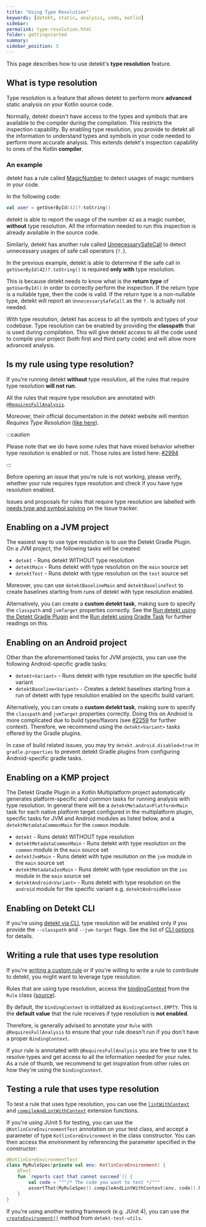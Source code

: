 ```yaml
---
title: "Using Type Resolution"
keywords: [detekt, static, analysis, code, kotlin]
sidebar: 
permalink: type-resolution.html
folder: gettingstarted
summary:
sidebar_position: 5
---
```


This page describes how to use detekt's **type resolution** feature.

## What is type resolution

Type resolution is a feature that allows detekt to perform more **advanced** static analysis on your Kotlin source code. 

Normally, detekt doesn't have access to the types and symbols that are available to the compiler during the compilation. This restricts the inspection capability.
By enabling type resolution, you provide to detekt all the information to understand types and symbols in your code needed to perform more accurate analysis. This extends detekt's inspection capability to ones of the Kotlin **compiler**.

### An example

detekt has a rule called [MagicNumber](/docs/rules/style#magicnumber) to detect usages of magic numbers in your code. 

In the following code:

```kotlin
val user = getUserById(42)?.toString()
```

detekt is able to report the usage of the number `42` as a magic number, **without** type resolution. All the information needed to run this inspection is already available in the source code.

Similarly, detekt has another rule called [UnnecessarySafeCall](/docs/rules/potential-bugs#unnecessarysafecall) to detect unnecessary usages of safe call operators (`?.`).

In the previous example, detekt is able to determine if the safe call in `getUserById(42)?.toString()` is required **only with** type resolution. 

This is because detekt needs to know what is the **return type** of `getUserById()` in order to correctly perform the inspection. If the return type is a nullable type, then the code is valid. If the return type is a non-nullable type, detekt will report an `UnnecessarySafeCall` as the `?.` is actually not needed.

With type resolution, detekt has access to all the symbols and types of your codebase. Type resolution can be enabled by providing the **classpath** that is used during compilation. This will give detekt access to all the code used to compile your project (both first and third party code) and will allow more advanced analysis.

## Is my rule using type resolution?

If you're running detekt **without** type resolution, all the rules that require type resolution **will not run**.

All the rules that require type resolution are annotated with [`@RequiresFullAnalysis`](https://github.com/detekt/detekt/search?q=%40RequiresFullAnalysis). 

Moreover, their official documentation in the detekt website will mention _Requires Type Resolution_ ([like here](/docs/rules/potential-bugs#unnecessarysafecall)).

:::caution

Please note that we do have some rules that have mixed behavior whether type resolution is enabled or not. Those rules are listed here: [#2994](https://github.com/detekt/detekt/issues/2994)

:::

Before opening an issue that you're rule is not working, please verify, whether your rule requires type resolution and check if you have type resolution enabled.

Issues and proposals for rules that require type resolution are labelled with [needs type and symbol solving](https://github.com/detekt/detekt/labels/needs%20type%20and%20symbol%20solving) on the Issue tracker.

## Enabling on a JVM project

The easiest way to use type resolution is to use the Detekt Gradle Plugin. On a JVM project, the following tasks will be created:

- `detekt` - Runs detekt WITHOUT type resolution
- `detektMain` - Runs detekt with type resolution on the `main` source set
- `detektTest` - Runs detekt with type resolution on the `test` source set

Moreover, you can use `detektBaselineMain` and `detektBaselineTest` to create baselines starting from runs of detekt with type resolution enabled.

Alternatively, you can create a **custom detekt task**, making sure to specify the `classpath` and `jvmTarget` properties correctly. See the [Run detekt using the Detekt Gradle Plugin](/docs/gettingstarted/gradle) and the [Run detekt using Gradle Task](/docs/gettingstarted/gradletask) for further readings on this.

## Enabling on an Android project

Other than the aforementioned tasks for JVM projects, you can use the following Android-specific gradle tasks:

- `detekt<Variant>` - Runs detekt with type resolution on the specific build variant
- `detektBaseline<Variant>` - Creates a detekt baselines starting from a run of detekt with type resolution enabled on the specific build variant.

Alternatively, you can create a **custom detekt task**, making sure to specify the `classpath` and `jvmTarget` properties correctly.
Doing this on Android is more complicated due to build types/flavors (see [#2259](https://github.com/detekt/detekt/issues/2259) for further context).
Therefore, we recommend using the `detekt<Variant>` tasks offered by the Gradle plugins.

In case of build related issues, you may try `detekt.android.disabled=true` in `gradle.properties` to prevent detekt
Gradle plugins from configuring Android-specific gradle tasks.

## Enabling on a KMP project

The Detekt Gradle Plugin in a Kotlin Multiplatform project automatically generates platform-specific and common tasks for running analysis with type resolution. In general there will be a `detektMetadata<Platform>Main` task for each native platform target configured in the multiplatform plugin, specific tasks for JVM and Android modules as listed below, and a `detektMetadataCommonMain` for the `common` module.

- `detekt` - Runs detekt WITHOUT type resolution
- `detektMetadataCommonMain` - Runs detekt with type resolution on the `common` module in the `main` source set
- `detektJvmMain` - Runs detekt with type resolution on the `jvm` module in the `main` source set
- `detektMetadataIosMain` - Runs detekt with type resolution on the `ios` module in the `main` source set
- `detektAndroid<Variant>` - Runs detekt with type resolution on the `android` module for the specific variant e.g. `detektAndroidRelease`

## Enabling on Detekt CLI

If you're using [detekt via CLI](/docs/gettingstarted/cli), type resolution will be enabled only if you provide the `--classpath` and
`--jvm-target` flags. See the list of [CLI options](/docs/gettingstarted/cli#use-the-cli) for details.

## Writing a rule that uses type resolution

If you're [writing a custom rule](/docs/introduction/extensions) or if you're willing to write a rule to contribute to detekt, you might want to leverage type resolution.

Rules that are using type resolution, access the [bindingContext](https://github.com/JetBrains/kotlin/blob/master/compiler/frontend/src/org/jetbrains/kotlin/resolve/BindingContext.java)
from the `Rule` class ([source](https://github.com/detekt/detekt/blob/main/detekt-api/src/main/kotlin/io/gitlab/arturbosch/detekt/api/Rule.kt#L40)).

By default, the `bindingContext` is initialized as `BindingContext.EMPTY`. This is the **default value** that the rule receives if type resolution is **not enabled**.

Therefore, is generally advised to annotate your `Rule` with `@RequiresFullAnalysis` to ensure that your rule doesn't run if you don't have a proper `BindingContext`.

If your rule is annotated with `@RequiresFullAnalysis` you are free to use it to resolve types and get access to all the information needed for your rules. As a rule of thumb, we recommend to get inspiration from other rules on how they're using the `bindingContext`.

## Testing a rule that uses type resolution

To test a rule that uses type resolution, you can use the [`lintWithContext`](https://github.com/detekt/detekt/blob/d3546ff0d539d57e7a502dacbf66e91587fff098/detekt-test/src/main/kotlin/io/gitlab/arturbosch/detekt/test/RuleExtensions.kt#L40-L44) and [`compileAndLintWithContext`](https://github.com/detekt/detekt/blob/cd659ce8737fb177caf140f46f73a1a86b22be56/detekt-test/src/main/kotlin/io/gitlab/arturbosch/detekt/test/RuleExtensions.kt#L63-L72) extension functions.

If you're using JUnit 5 for testing, you can use the `@KotlinCoreEnvironmentTest` annotation on your test class, and
accept a parameter of type `KotlinCoreEnvironment` in the class constructor. You can then access the environment by
referencing the parameter specified in the constructor:

```kotlin
@KotlinCoreEnvironmentTest
class MyRuleSpec(private val env: KotlinCoreEnvironment) {
    @Test
    fun `reports cast that cannot succeed`() {
        val code = """/* The code you want to test */"""
        assertThat(MyRuleSpec().compileAndLintWithContext(env, code)).hasSize(1)
    }
}
```

If you're using another testing framework (e.g. JUnit 4), you can use the [`createEnvironment()`](https://github.com/detekt/detekt/blob/cd659ce8737fb177caf140f46f73a1a86b22be56/detekt-test-utils/src/main/kotlin/io/github/detekt/test/utils/KotlinCoreEnvironmentWrapper.kt#L26-L31) method from `detekt-test-utils`.
